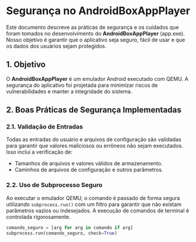 # Segurança no AndroidBoxAppPlayer

Este documento descreve as práticas de segurança e os cuidados que foram tomados no desenvolvimento do **AndroidBoxAppPlayer** (app.exe). Nosso objetivo é garantir que o aplicativo seja seguro, fácil de usar e que os dados dos usuários sejam protegidos.

## 1. Objetivo
O **AndroidBoxAppPlayer** é um emulador Android executado com QEMU. A segurança do aplicativo foi projetada para minimizar riscos de vulnerabilidades e manter a integridade do sistema.

## 2. Boas Práticas de Segurança Implementadas

### 2.1. **Validação de Entradas**
Todas as entradas do usuário e arquivos de configuração são validadas para garantir que valores maliciosos ou errôneos não sejam executados. Isso inclui a verificação de:
- Tamanhos de arquivos e valores válidos de armazenamento.
- Caminhos de arquivos de configuração e outros parâmetros.

### 2.2. **Uso de Subprocesso Seguro**
Ao executar o emulador QEMU, o comando é passado de forma segura utilizando `subprocess.run()` com um filtro para garantir que não existam parâmetros vazios ou indesejados. A execução de comandos de terminal é controlada rigorosamente.

```python
comando_seguro = [arg for arg in comando if arg]
subprocess.run(comando_seguro, check=True)

